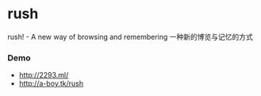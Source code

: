 # rush
rush! - A new way of browsing and remembering 一种新的博览与记忆的方式

### Demo
+ http://2293.ml/
+ http://a-boy.tk/rush




